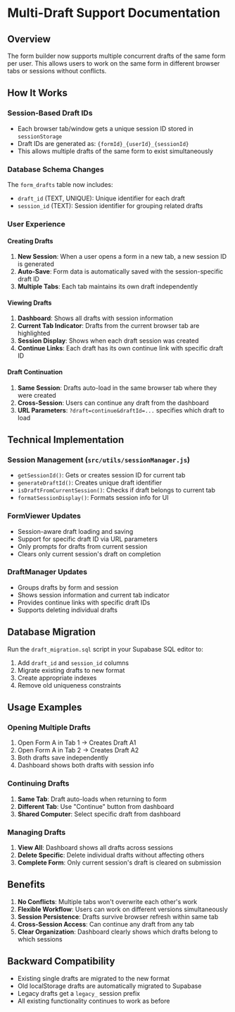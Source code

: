 # Multi-Draft Support Documentation

## Overview
The form builder now supports multiple concurrent drafts of the same form per user. This allows users to work on the same form in different browser tabs or sessions without conflicts.

## How It Works

### Session-Based Draft IDs
- Each browser tab/window gets a unique session ID stored in `sessionStorage`
- Draft IDs are generated as: `{formId}_{userId}_{sessionId}`
- This allows multiple drafts of the same form to exist simultaneously

### Database Schema Changes
The `form_drafts` table now includes:
- `draft_id` (TEXT, UNIQUE): Unique identifier for each draft
- `session_id` (TEXT): Session identifier for grouping related drafts

### User Experience

#### Creating Drafts
1. **New Session**: When a user opens a form in a new tab, a new session ID is generated
2. **Auto-Save**: Form data is automatically saved with the session-specific draft ID
3. **Multiple Tabs**: Each tab maintains its own draft independently

#### Viewing Drafts
1. **Dashboard**: Shows all drafts with session information
2. **Current Tab Indicator**: Drafts from the current browser tab are highlighted
3. **Session Display**: Shows when each draft session was created
4. **Continue Links**: Each draft has its own continue link with specific draft ID

#### Draft Continuation
1. **Same Session**: Drafts auto-load in the same browser tab where they were created
2. **Cross-Session**: Users can continue any draft from the dashboard
3. **URL Parameters**: `?draft=continue&draftId=...` specifies which draft to load

## Technical Implementation

### Session Management (`src/utils/sessionManager.js`)
- `getSessionId()`: Gets or creates session ID for current tab
- `generateDraftId()`: Creates unique draft identifier
- `isDraftFromCurrentSession()`: Checks if draft belongs to current tab
- `formatSessionDisplay()`: Formats session info for UI

### FormViewer Updates
- Session-aware draft loading and saving
- Support for specific draft ID via URL parameters
- Only prompts for drafts from current session
- Clears only current session's draft on completion

### DraftManager Updates
- Groups drafts by form and session
- Shows session information and current tab indicator
- Provides continue links with specific draft IDs
- Supports deleting individual drafts

## Database Migration

Run the `draft_migration.sql` script in your Supabase SQL editor to:
1. Add `draft_id` and `session_id` columns
2. Migrate existing drafts to new format
3. Create appropriate indexes
4. Remove old uniqueness constraints

## Usage Examples

### Opening Multiple Drafts
1. Open Form A in Tab 1 → Creates Draft A1
2. Open Form A in Tab 2 → Creates Draft A2
3. Both drafts save independently
4. Dashboard shows both drafts with session info

### Continuing Drafts
1. **Same Tab**: Draft auto-loads when returning to form
2. **Different Tab**: Use "Continue" button from dashboard
3. **Shared Computer**: Select specific draft from dashboard

### Managing Drafts
1. **View All**: Dashboard shows all drafts across sessions
2. **Delete Specific**: Delete individual drafts without affecting others
3. **Complete Form**: Only current session's draft is cleared on submission

## Benefits

1. **No Conflicts**: Multiple tabs won't overwrite each other's work
2. **Flexible Workflow**: Users can work on different versions simultaneously
3. **Session Persistence**: Drafts survive browser refresh within same tab
4. **Cross-Session Access**: Can continue any draft from any tab
5. **Clear Organization**: Dashboard clearly shows which drafts belong to which sessions

## Backward Compatibility

- Existing single drafts are migrated to the new format
- Old localStorage drafts are automatically migrated to Supabase
- Legacy drafts get a `legacy_` session prefix
- All existing functionality continues to work as before
